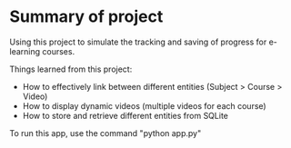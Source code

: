 # Summary of project

Using this project to simulate the tracking and saving of progress for e-learning courses.

Things learned from this project:
- How to effectively link between different entities (Subject > Course > Video)
- How to display dynamic videos (multiple videos for each course)
- How to store and retrieve different entities from SQLite

To run this app, use the command "python app.py"